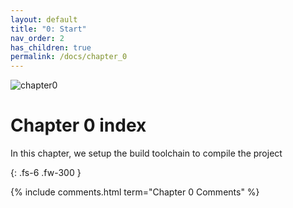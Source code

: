 ```yaml
---
layout: default
title: "0: Start"
nav_order: 2
has_children: true
permalink: /docs/chapter_0
---
```

![chapter0]({{site.baseurl}}/diagrams/chapter0.png)


# Chapter 0 index


In this chapter, we setup the build toolchain to compile the project

{: .fs-6 .fw-300 }


{% include comments.html term="Chapter 0 Comments" %}